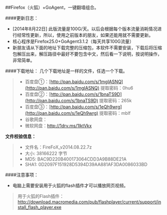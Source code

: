 ##Firefox（火狐）+GoAgent，一键翻墙组合。

####更新日志：
* [2014年8月22日] 此版流量是100G/天。以后会根据每个版本流量消耗情况进行经常性更新，所以，使用之前版本的朋友，如果还能用就不需要更新。
* 核心程序是Firefox25.0+GoAgent3.1.2（每天共享100G流量）
* 新朋友请从下面的地址下载完整的压缩包，本软件不需要安装，下载后将压缩包解压出来，解压路径中最好不要包含中文，然后看一下说明，按说明操作，非常简单。

####下载地址：
几个下载地址是一样的文件，任选一个下载。
> * 百度盘①：[http://pan.baidu.com/s/1mgIASNQ](http://pan.baidu.com/s/1mgIASNQ)  提取密码：0hu6
> * 百度盘②：[http://pan.baidu.com/s/1bnaTS9D](http://pan.baidu.com/s/1bnaTS9D)  提取密码：265k
> * 百度盘③：[http://pan.baidu.com/s/1eQh9wrg](http://pan.baidu.com/s/1eQh9wrg)  提取密码：mblf
> * 谷歌网盘：
> * 微软网盘：http://1drv.ms/1lktVkx

**文件校验信息：**

> * 文件名：FireFoX_v2014.08.22.7z
> * 大小: 38166222 字节
> * MD5: BAC9D220B400173064CDD3A9B88DE21A
> * SHA1: 0D2097F151928D5394D39AA881AF3DA0086033BD

####注意事项：
* 电脑上需要安装用于火狐的flash插件才可以播放网页视频。
> 用于火狐的Flash插件：http://download.macromedia.com/pub/flashplayer/current/support/install_flash_player.exe